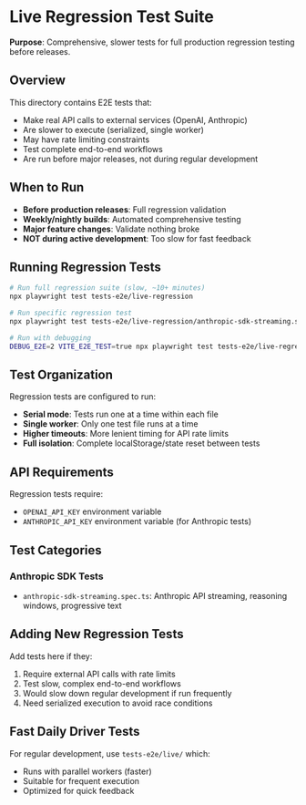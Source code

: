 # Live Regression Test Suite

**Purpose**: Comprehensive, slower tests for full production regression testing before releases.

## Overview

This directory contains E2E tests that:
- Make real API calls to external services (OpenAI, Anthropic)
- Are slower to execute (serialized, single worker)
- May have rate limiting constraints
- Test complete end-to-end workflows
- Are run before major releases, not during regular development

## When to Run

- **Before production releases**: Full regression validation
- **Weekly/nightly builds**: Automated comprehensive testing
- **Major feature changes**: Validate nothing broke
- **NOT during active development**: Too slow for fast feedback

## Running Regression Tests

```bash
# Run full regression suite (slow, ~10+ minutes)
npx playwright test tests-e2e/live-regression

# Run specific regression test
npx playwright test tests-e2e/live-regression/anthropic-sdk-streaming.spec.ts

# Run with debugging
DEBUG_E2E=2 VITE_E2E_TEST=true npx playwright test tests-e2e/live-regression --headed
```

## Test Organization

Regression tests are configured to run:
- **Serial mode**: Tests run one at a time within each file
- **Single worker**: Only one test file runs at a time
- **Higher timeouts**: More lenient timing for API rate limits
- **Full isolation**: Complete localStorage/state reset between tests

## API Requirements

Regression tests require:
- `OPENAI_API_KEY` environment variable
- `ANTHROPIC_API_KEY` environment variable (for Anthropic tests)

## Test Categories

### Anthropic SDK Tests
- `anthropic-sdk-streaming.spec.ts`: Anthropic API streaming, reasoning windows, progressive text

## Adding New Regression Tests

Add tests here if they:
1. Require external API calls with rate limits
2. Test slow, complex end-to-end workflows
3. Would slow down regular development if run frequently
4. Need serialized execution to avoid race conditions

## Fast Daily Driver Tests

For regular development, use `tests-e2e/live/` which:
- Runs with parallel workers (faster)
- Suitable for frequent execution
- Optimized for quick feedback
